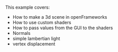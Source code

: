 This example covers:

- How to make a 3d scene in openFrameworks
- How to use custom shaders
- How to pass values from the GUI to the shaders
- Normals
- simple lambertian light
- vertex displacement